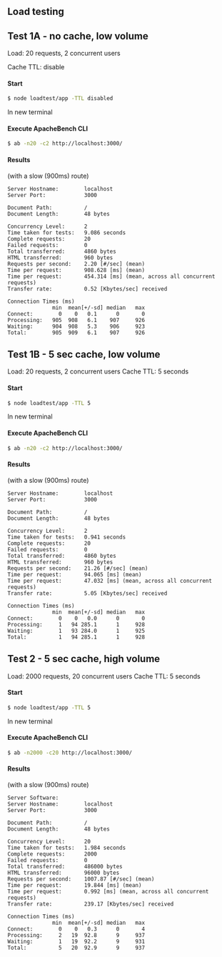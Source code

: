 ## Load testing 

## Test 1A - no cache, low volume
Load: 20 requests, 2 concurrent users 

Cache TTL: disable

#### Start

```sh
$ node loadtest/app -TTL disabled
```

In new terminal

#### Execute ApacheBench CLI

```sh
$ ab -n20 -c2 http://localhost:3000/
```

#### Results 
(with a slow (900ms) route)

```
Server Hostname:        localhost
Server Port:            3000

Document Path:          /
Document Length:        48 bytes

Concurrency Level:      2
Time taken for tests:   9.086 seconds
Complete requests:      20
Failed requests:        0
Total transferred:      4860 bytes
HTML transferred:       960 bytes
Requests per second:    2.20 [#/sec] (mean)
Time per request:       908.628 [ms] (mean)
Time per request:       454.314 [ms] (mean, across all concurrent requests)
Transfer rate:          0.52 [Kbytes/sec] received

Connection Times (ms)
              min  mean[+/-sd] median   max
Connect:        0    0   0.1      0       0
Processing:   905  908   6.1    907     926
Waiting:      904  908   5.3    906     923
Total:        905  909   6.1    907     926

```

## Test 1B - 5 sec cache, low volume
Load: 20 requests, 2 concurrent users 
Cache TTL: 5 seconds

#### Start

```sh
$ node loadtest/app -TTL 5
```

In new terminal

#### Execute ApacheBench CLI

```sh
$ ab -n20 -c2 http://localhost:3000/
```

#### Results 
(with a slow (900ms) route)

```
Server Hostname:        localhost
Server Port:            3000

Document Path:          /
Document Length:        48 bytes

Concurrency Level:      2
Time taken for tests:   0.941 seconds
Complete requests:      20
Failed requests:        0
Total transferred:      4860 bytes
HTML transferred:       960 bytes
Requests per second:    21.26 [#/sec] (mean)
Time per request:       94.065 [ms] (mean)
Time per request:       47.032 [ms] (mean, across all concurrent requests)
Transfer rate:          5.05 [Kbytes/sec] received

Connection Times (ms)
              min  mean[+/-sd] median   max
Connect:        0    0   0.0      0       0
Processing:     1   94 285.1      1     928
Waiting:        1   93 284.0      1     925
Total:          1   94 285.1      1     928

```



## Test 2 - 5 sec cache, high volume
Load: 2000 requests, 20 concurrent users
Cache TTL: 5 seconds

#### Start

```sh
$ node loadtest/app -TTL 5
```

In new terminal

#### Execute ApacheBench CLI

```sh
$ ab -n2000 -c20 http://localhost:3000/
```

#### Results 
(with a slow (900ms) route)

```
Server Software:        
Server Hostname:        localhost
Server Port:            3000

Document Path:          /
Document Length:        48 bytes

Concurrency Level:      20
Time taken for tests:   1.984 seconds
Complete requests:      2000
Failed requests:        0
Total transferred:      486000 bytes
HTML transferred:       96000 bytes
Requests per second:    1007.87 [#/sec] (mean)
Time per request:       19.844 [ms] (mean)
Time per request:       0.992 [ms] (mean, across all concurrent requests)
Transfer rate:          239.17 [Kbytes/sec] received

Connection Times (ms)
              min  mean[+/-sd] median   max
Connect:        0    0   0.3      0       4
Processing:     2   19  92.8      9     937
Waiting:        1   19  92.2      9     931
Total:          5   20  92.9      9     937

```
